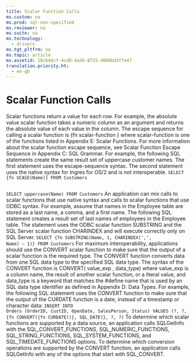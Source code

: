 ```yaml
---
title: Scalar Function Calls
ms.custom: na
ms.prod: sql-non-specified
ms.reviewer: na
ms.suite: na
ms.technology: 
  - drivers
ms.tgt_pltfrm: na
ms.topic: article
ms.assetid: 10cb4dcf-4cd8-4a56-8725-d080bd3ffe47
translation.priority.ht: 
  - en-gb
---
```

# Scalar Function Calls
<?xml version="1.0" encoding="utf-8"?>
<developerReferenceWithoutSyntaxDocument xmlns="http://ddue.schemas.microsoft.com/authoring/2003/5" xmlns:xlink="http://www.w3.org/1999/xlink" xmlns:xsi="http://www.w3.org/2001/XMLSchema-instance" xsi:schemaLocation="http://ddue.schemas.microsoft.com/authoring/2003/5 http://dduestorage.blob.core.windows.net/ddueschema/developer.xsd">
  <introduction>
    <para>Scalar functions return a value for each row. For example, the absolute value scalar function takes a numeric column as an argument and returns the absolute value of each value in the column. The escape sequence for calling a scalar function is</para>
    <para>         <legacyBold>{fn </legacyBold>         <legacyItalic>scalar-function</legacyItalic>         <legacyBold>}</legacyBold>       </para>
    <para>where <legacyItalic>scalar-function</legacyItalic> is one of the functions listed in <legacyLink xlink:href="59c7cd5e-32d6-43ab-bac3-7010322d105a">Appendix E: Scalar Functions</legacyLink>. For more information about the scalar function escape sequence, see <legacyLink xlink:href="aaf5d516-e090-445f-8839-9e39581c69c7">Scalar Function Escape Sequence</legacyLink> in Appendix C: SQL Grammar.</para>
    <para>For example, the following SQL statements create the same result set of uppercase customer names. The first statement uses the escape-sequence syntax. The second statement uses the native syntax for Ingres for OS/2 and is not interoperable.</para>
    <code>SELECT {fn UCASE(Name)} FROM Customers

SELECT uppercase(Name) FROM Customers</code>
    <para>An application can mix calls to scalar functions that use native syntax and calls to scalar functions that use ODBC syntax. For example, assume that names in the Employee table are stored as a last name, a comma, and a first name. The following SQL statement creates a result set of last names of employees in the Employee table. The statement uses the ODBC scalar function <legacyBold>SUBSTRING</legacyBold> and the SQL Server scalar function <legacyBold>CHARINDEX</legacyBold> and will execute correctly only on SQL Server.</para>
    <code>SELECT {fn SUBSTRING(Name, 1, CHARINDEX(',', Name) – 1)} FROM Customers</code>
    <para>For maximum interoperability, applications should use the <legacyBold>CONVERT</legacyBold> scalar function to make sure that the output of a scalar function is the required type. The <legacyBold>CONVERT</legacyBold> function converts data from one SQL data type to the specified SQL data type. The syntax of the <legacyBold>CONVERT</legacyBold> function is</para>
    <para>         <legacyBold>CONVERT(</legacyBold>         <legacyItalic>value_exp</legacyItalic>         <legacyBold>,</legacyBold> <legacyItalic>data_type</legacyItalic><legacyBold>)</legacyBold></para>
    <para>where <legacyItalic>value_exp</legacyItalic> is a column name, the result of another scalar function, or a literal value, and <legacyItalic>data_type</legacyItalic> is a keyword that matches the <legacyBold>#define</legacyBold> name that is used by an SQL data type identifier as defined in <legacyLink xlink:href="981d49c3-3531-4543-aa75-5bd9e4f67000">Appendix D: Data Types</legacyLink>. For example, the following SQL statement uses the <legacyBold>CONVERT</legacyBold> function to make sure that the output of the <legacyBold>CURDATE</legacyBold> function is a date, instead of a timestamp or character data:</para>
    <code>INSERT INTO Orders (OrderID, CustID, OpenDate, SalesPerson, Status)
   VALUES (?, ?, {fn CONVERT({fn CURDATE()}, SQL_DATE)}, ?, ?)</code>
    <para>To determine which scalar functions are supported by a data source, an application calls <legacyBold>SQLGetInfo</legacyBold> with the SQL_CONVERT_FUNCTIONS, SQL_NUMERIC_FUNCTIONS, SQL_STRING_FUNCTIONS, SQL_SYSTEM_FUNCTIONS, and SQL_TIMEDATE_FUNCTIONS options. To determine which conversion operations are supported by the <legacyBold>CONVERT</legacyBold> function, an application calls <legacyBold>SQLGetInfo</legacyBold> with any of the options that start with SQL_CONVERT.</para>
  </introduction>
  <relatedTopics />
</developerReferenceWithoutSyntaxDocument>